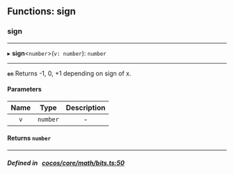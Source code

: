 ## Functions: sign

### sign


___
▸ **sign**<`number`\>(`v: number`): `number`
___



**`en`** Returns -1, 0, +1 depending on sign of x.



#### Parameters

| Name | Type | Description |
| :------: | :------: | :------: |
| `v` | `number` | - |


#### Returns `number` 
___


##### Defined in &nbsp;   [cocos/core/math/bits.ts:50](https://github.com/cocos-creator/engine/blob/c7bf6b8a9/cocos/core/math/bits.ts#L50)&nbsp;
